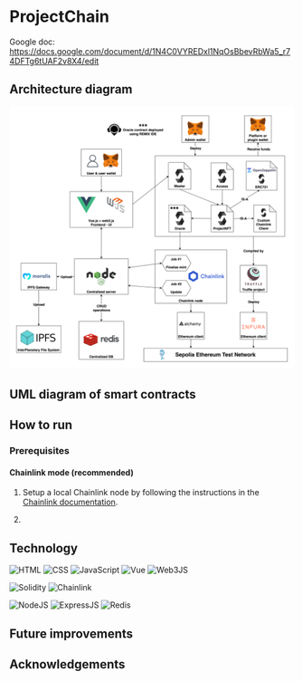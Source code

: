 # ProjectChain

Google doc:
https://docs.google.com/document/d/1N4C0VYREDxl1NqOsBbevRbWa5_r74DFTg6tUAF2v8X4/edit


## Architecture diagram

<img src="readme_assets/architecture_diagram.png">

## UML diagram of smart contracts 

## How to run

### Prerequisites

#### Chainlink mode (recommended)

1. Setup a local Chainlink node by following the instructions in the [Chainlink documentation](https://docs.chain.link/chainlink-nodes/v1/running-a-chainlink-node).

2. 

#### 


## Technology


![HTML](https://img.shields.io/badge/HTML5-E34F26?style=for-the-badge&logo=html5&logoColor=white)
![CSS](https://img.shields.io/badge/CSS3-1572B6?style=for-the-badge&logo=css3&logoColor=white)
![JavaScript](https://img.shields.io/badge/JavaScript-323330?style=for-the-badge&logo=javascript&logoColor=F7DF1E)
![Vue](https://img.shields.io/badge/Vue.js-35495E?style=for-the-badge&logo=vuedotjs&logoColor=4FC08D)
![Web3JS](https://img.shields.io/badge/web3.js-F16822?style=for-the-badge&logo=web3.js&logoColor=white)

![Solidity](https://img.shields.io/badge/Solidity-e6e6e6?style=for-the-badge&logo=solidity&logoColor=black)
![Chainlink](https://img.shields.io/badge/chainlink-375BD2?style=for-the-badge&logo=chainlink&logoColor=white)

![NodeJS](https://img.shields.io/badge/Node.js-339933?style=for-the-badge&logo=nodedotjs&logoColor=white) 
![ExpressJS](https://img.shields.io/badge/Express.js-000000?style=for-the-badge&logo=express&logoColor=white)
![Redis](https://img.shields.io/badge/redis-CC0000.svg?&style=for-the-badge&logo=redis&logoColor=white)


## Future improvements

## Acknowledgements
